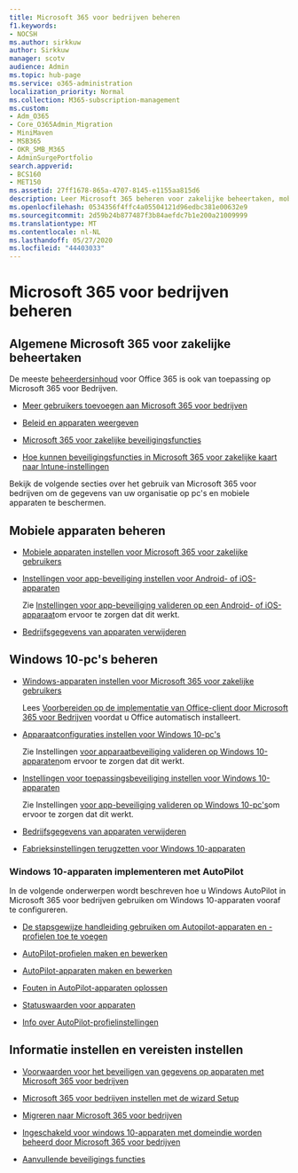 ```yaml
---
title: Microsoft 365 voor bedrijven beheren
f1.keywords:
- NOCSH
ms.author: sirkkuw
author: Sirkkuw
manager: scotv
audience: Admin
ms.topic: hub-page
ms.service: o365-administration
localization_priority: Normal
ms.collection: M365-subscription-management
ms.custom:
- Adm_O365
- Core_O365Admin_Migration
- MiniMaven
- MSB365
- OKR_SMB_M365
- AdminSurgePortfolio
search.appverid:
- BCS160
- MET150
ms.assetid: 27ff1678-865a-4707-8145-e1155aa815d6
description: Leer Microsoft 365 beheren voor zakelijke beheertaken, mobiele apparaten, Windows 10-pc's en veel van dergelijke taken.
ms.openlocfilehash: 0534356f4ffc4a05504121d96edbc381e00632e9
ms.sourcegitcommit: 2d59b24b877487f3b84aefdc7b1e200a21009999
ms.translationtype: MT
ms.contentlocale: nl-NL
ms.lasthandoff: 05/27/2020
ms.locfileid: "44403033"
---
```

# <a name="manage-microsoft-365-for-business"></a>Microsoft 365 voor bedrijven beheren

## <a name="general-microsoft-365-for-business-admin-tasks"></a>Algemene Microsoft 365 voor zakelijke beheertaken

De meeste [beheerdersinhoud](https://docs.microsoft.com/office365/admin/admin-home) voor Office 365 is ook van toepassing op Microsoft 365 voor Bedrijven.

- [Meer gebruikers toevoegen aan Microsoft 365 voor bedrijven](add-users-m365b.md)
    
- [Beleid en apparaten weergeven](view-policies-and-devices.md)
    
- [Microsoft 365 voor zakelijke beveiligingsfuncties](security-features.md)
    
- [Hoe kunnen beveiligingsfuncties in Microsoft 365 voor zakelijke kaart naar Intune-instellingen](map-protection-features-to-intune-settings.md)
    
Bekijk de volgende secties over het gebruik van Microsoft 365 voor bedrijven om de gegevens van uw organisatie op pc's en mobiele apparaten te beschermen.
  
## <a name="manage-mobile-devices"></a>Mobiele apparaten beheren

- [Mobiele apparaten instellen voor Microsoft 365 voor zakelijke gebruikers](set-up-mobile-devices.md)
    
- [Instellingen voor app-beveiliging instellen voor Android- of iOS-apparaten](app-protection-settings-for-android-and-ios.md)
    
    Zie [Instellingen voor app-beveiliging valideren op een Android- of iOS-apparaat](validate-settings-on-android-or-ios.md)om ervoor te zorgen dat dit werkt. 
    
- [Bedrijfsgegevens van apparaten verwijderen](remove-company-data.md)
    
## <a name="manage-windows-10-pcs"></a>Windows 10-pc's beheren

- [Windows-apparaten instellen voor Microsoft 365 voor zakelijke gebruikers](set-up-windows-devices.md)

    Lees [Voorbereiden op de implementatie van Office-client door Microsoft 365 voor Bedrijven](prepare-for-office-client-deployment.md) voordat u Office automatisch installeert. 
    
- [Apparaatconfiguraties instellen voor Windows 10-pc's](protection-settings-for-windows-10-pcs.md)
    
    Zie Instellingen [voor apparaatbeveiliging valideren op Windows 10-apparaten](validate-settings-on-windows-10-pcs.md)om ervoor te zorgen dat dit werkt. 
    
- [Instellingen voor toepassingsbeveiliging instellen voor Windows 10-apparaten](protection-settings-for-windows-10-devices.md)
    
    Zie Instellingen [voor app-beveiliging valideren op Windows 10-pc's](validate-protection-settings-on-windows-10-pcs.md)om ervoor te zorgen dat dit werkt. 
    
- [Bedrijfsgegevens van apparaten verwijderen](remove-company-data.md)
    
- [Fabrieksinstellingen terugzetten voor Windows 10-apparaten](reset-devices-to-factory-settings.md)
    
### <a name="use-autopilot-to-deploy-windows-10-devices"></a>Windows 10-apparaten implementeren met AutoPilot

In de volgende onderwerpen wordt beschreven hoe u Windows AutoPilot in Microsoft 365 voor bedrijven gebruiken om Windows 10-apparaten vooraf te configureren.
  
- [De stapsgewijze handleiding gebruiken om Autopilot-apparaten en -profielen toe te voegen](add-autopilot-devices-and-profile.md)
    
- [AutoPilot-profielen maken en bewerken](create-and-edit-autopilot-profiles.md)
    
- [AutoPilot-apparaten maken en bewerken](create-and-edit-autopilot-devices.md)
    
- [Fouten in AutoPilot-apparaten oplossen](troubleshoot-autopilot-errors.md)
    
- [Statuswaarden voor apparaten](device-states.md)
    
- [Info over AutoPilot-profielinstellingen](autopilot-profile-settings.md)
    
## <a name="set-up-and-prerequisite-information"></a>Informatie instellen en vereisten instellen

- [Voorwaarden voor het beveiligen van gegevens op apparaten met Microsoft 365 voor bedrijven](pre-requisites-for-data-protection.md)
    
- [Microsoft 365 voor bedrijven instellen met de wizard Setup](set-up.md)
    
- [Migreren naar Microsoft 365 voor bedrijven](migrate-to-microsoft-365-business.md)
    
- [Ingeschakeld voor windows 10-apparaten met domeindie worden beheerd door Microsoft 365 voor bedrijven](manage-windows-devices.md)
    
- [Aanvullende beveiligings functies](security-features.md#additional-security-features)
